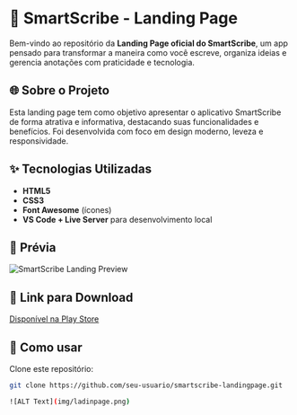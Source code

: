 # 🚀 SmartScribe - Landing Page

Bem-vindo ao repositório da **Landing Page oficial do SmartScribe**, um app pensado para transformar a maneira como você escreve, organiza ideias e gerencia anotações com praticidade e tecnologia.

## 🌐 Sobre o Projeto

Esta landing page tem como objetivo apresentar o aplicativo SmartScribe de forma atrativa e informativa, destacando suas funcionalidades e benefícios. Foi desenvolvida com foco em design moderno, leveza e responsividade.

## ✨ Tecnologias Utilizadas

- **HTML5**  
- **CSS3**  
- **Font Awesome** (ícones)  
- **VS Code + Live Server** para desenvolvimento local

## 📸 Prévia

![SmartScribe Landing Preview](preview.jpg) <!-- Atualize com imagem real do projeto, se quiser -->

## 📲 Link para Download

[<i class="fa-solid fa-download"></i> Disponível na Play Store](https://play.google.com/store/apps/details?id=seu.package.name)

## 📁 Como usar

Clone este repositório:
```bash
git clone https://github.com/seu-usuario/smartscribe-landingpage.git

![ALT Text](img/ladinpage.png)
